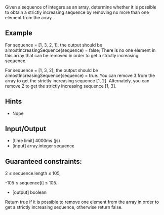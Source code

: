 Given a sequence of integers as an array, determine whether it is possible to obtain a strictly increasing sequence by removing no more than one element from the array.

## Example

For sequence = [1, 3, 2, 1], the output should be almostIncreasingSequence(sequence) = false;
There is no one element in this array that can be removed in order to get a strictly increasing sequence.

For sequence = [1, 3, 2], the output should be almostIncreasingSequence(sequence) = true.
You can remove 3 from the array to get the strictly increasing sequence [1, 2]. Alternately, you can remove 2 to get the strictly increasing sequence [1, 3].

## Hints

* Nope

## Input/Output

* [time limit] 4000ms (js)
* [input] array.integer sequence

## Guaranteed constraints:

2 ≤ sequence.length ≤ 105,

-105 ≤ sequence[i] ≤ 105.

* [output] boolean

Return true if it is possible to remove one element from the array in order to get a strictly increasing sequence, otherwise return false.